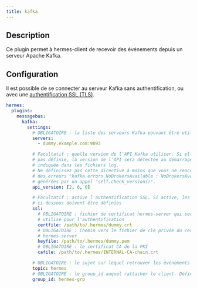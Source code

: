 ```yaml
---
title: kafka
---
```


## Description

Ce plugin permet à hermes-client de recevoir des événements depuis un serveur Apache Kafka.

## Configuration

Il est possible de se connecter au serveur Kafka sans authentification, ou avec une [authentification SSL (TLS)](https://kafka.apache.org/documentation/#security_ssl).

```yaml
hermes:
  plugins:
    messagebus:
      kafka:
        settings:
          # OBLIGATOIRE : la liste des serveurs Kafka pouvant être utilisés
          servers:
            - dummy.example.com:9093

          # Facultatif : quelle version de l'API Kafka utiliser. Si elle n'est
          # pas définie, la version de l'API sera détectée au démarrage et
          # indiquée dans les fichiers log.
          # Ne définissez pas cette directive à moins que vous ne rencontriez
          # des erreurs "kafka.errors.NoBrokersAvailable : NoBrokersAvailable"
          # générées par un appel "self.check_version()".
          api_version: [2, 6, 0]

          # Facultatif : active l'authentification SSL. Si active, les 3 options
          # ci-dessous doivent être définies
          ssl:
            # OBLIGATOIRE : fichier de certificat hermes-server qui sera
            # utilisé pour l'authentification
            certfile: /path/to/.hermes/dummy.crt
            # OBLIGATOIRE : Chemin vers le fichier de clé privée du certificat
            # hermes-server
            keyfile: /path/to/.hermes/dummy.pem
            # OBLIGATOIRE : le certificat CA de la PKI
            cafile: /path/to/.hermes/INTERNAL-CA-chain.crt

          # OBLIGATOIRE : le sujet sur lequel retrouver les événements
          topic: hermes
          # OBLIGATOIRE : le group_id auquel rattacher le client. Définissez ce que vous voulez ici.
          group_id: hermes-grp
```
